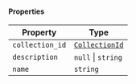 #### Properties

| Property                                   | Type                                               |
| ------------------------------------------ | -------------------------------------------------- |
| <a id="collection_id"></a> `collection_id` | [`CollectionId`](./generated/html/CollectionId.md) |
| <a id="description"></a> `description`     | `null` \| `string`                                 |
| <a id="name"></a> `name`                   | `string`                                           |
